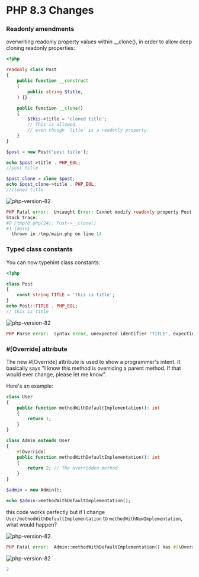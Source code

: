 # PHP 8.3 Changes

### Readonly amendments

overwriting readonly property values within __clone(), in order to allow deep cloning readonly properties:

```php
<?php

readonly class Post
{
    public function __construct
    (
        public string $title,
    ) {}

    public function __clone()
    {
        $this->title = 'cloned title';
        // This is allowed,
        // even though `title` is a readonly property.
    }
}

$post = new Post('post title');

echo $post->title . PHP_EOL;
//post title

$post_clone = clone $post;
echo $post_clone->title . PHP_EOL;
//cloned title

```

![php-version-82](https://shields.io/badge/php=<-8.2-blue)

```php
PHP Fatal error:  Uncaught Error: Cannot modify readonly property Post::$title in /tmp/8.php:14
Stack trace:
#0 /tmp/8.php(24): Post->__clone()
#1 {main}
  thrown in /tmp/main.php on line 14
```

### Typed class constants

You can now typehint class constants:

```php
<?php

class Post
{
    const string TITLE = 'this is title';
}
echo Post::TITLE . PHP_EOL;
// this is title
```

![php-version-82](https://shields.io/badge/php=<-8.2-blue)
```php
PHP Parse error:  syntax error, unexpected identifier "TITLE", expecting "=" in /tmp/8.php on line 5
```

### #[Override] attribute
The new #[Override] attribute is used to show a programmer's intent. It basically says "I know this method is overriding a parent method. If that would ever change, please let me know".

Here's an example:
```php
class User
{
    public function methodWithDefaultImplementation(): int
    {
        return 1;
    }
}

class Admin extends User
{
    #[Override]
    public function methodWithDefaultImplementation(): int
    {
        return 2; // The overridden method
    }
}

$admin = new Admin();

echo $admin->methodWithDefaultImplementation();
```
this code works perfectly but if I change `User/methodWithDefaultImplementation` to `methodWithNewImplementation`, what would happen?

![php-version-82](https://shields.io/badge/php=8.3-blue)
```php
PHP Fatal error:  Admin::methodWithDefaultImplementation() has #[\Override] attribute, but no matching parent method exists in /tmp/8.php on line 14
```

![php-version-82](https://shields.io/badge/php=<-8.2-blue)
```php
2
```